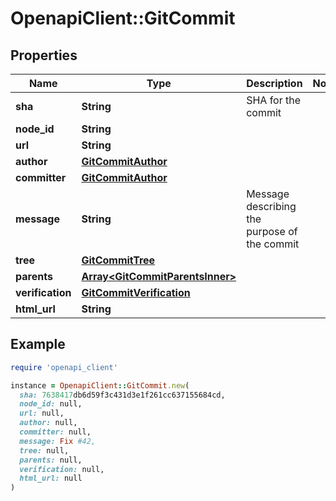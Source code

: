 # OpenapiClient::GitCommit

## Properties

| Name | Type | Description | Notes |
| ---- | ---- | ----------- | ----- |
| **sha** | **String** | SHA for the commit |  |
| **node_id** | **String** |  |  |
| **url** | **String** |  |  |
| **author** | [**GitCommitAuthor**](GitCommitAuthor.md) |  |  |
| **committer** | [**GitCommitAuthor**](GitCommitAuthor.md) |  |  |
| **message** | **String** | Message describing the purpose of the commit |  |
| **tree** | [**GitCommitTree**](GitCommitTree.md) |  |  |
| **parents** | [**Array&lt;GitCommitParentsInner&gt;**](GitCommitParentsInner.md) |  |  |
| **verification** | [**GitCommitVerification**](GitCommitVerification.md) |  |  |
| **html_url** | **String** |  |  |

## Example

```ruby
require 'openapi_client'

instance = OpenapiClient::GitCommit.new(
  sha: 7638417db6d59f3c431d3e1f261cc637155684cd,
  node_id: null,
  url: null,
  author: null,
  committer: null,
  message: Fix #42,
  tree: null,
  parents: null,
  verification: null,
  html_url: null
)
```

